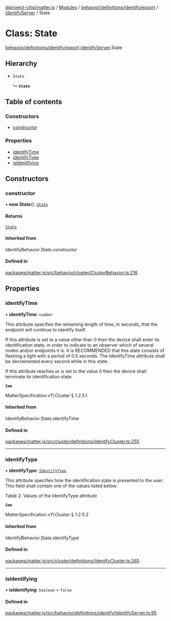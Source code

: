 [@project-chip/matter.js](../README.md) / [Modules](../modules.md) / [behavior/definitions/identify/export](../modules/behavior_definitions_identify_export.md) / [IdentifyServer](../modules/behavior_definitions_identify_export.IdentifyServer.md) / State

# Class: State

[behavior/definitions/identify/export](../modules/behavior_definitions_identify_export.md).[IdentifyServer](../modules/behavior_definitions_identify_export.IdentifyServer.md).State

## Hierarchy

- `State`

  ↳ **`State`**

## Table of contents

### Constructors

- [constructor](behavior_definitions_identify_export.IdentifyServer.State.md#constructor)

### Properties

- [identifyTime](behavior_definitions_identify_export.IdentifyServer.State.md#identifytime)
- [identifyType](behavior_definitions_identify_export.IdentifyServer.State.md#identifytype)
- [isIdentifying](behavior_definitions_identify_export.IdentifyServer.State.md#isidentifying)

## Constructors

### constructor

• **new State**(): [`State`](behavior_definitions_identify_export.IdentifyServer.State.md)

#### Returns

[`State`](behavior_definitions_identify_export.IdentifyServer.State.md)

#### Inherited from

IdentifyBehavior.State.constructor

#### Defined in

[packages/matter.js/src/behavior/cluster/ClusterBehavior.ts:216](https://github.com/project-chip/matter.js/blob/558e12c94a201592c28c7bc0743705360b3e5ca6/packages/matter.js/src/behavior/cluster/ClusterBehavior.ts#L216)

## Properties

### identifyTime

• **identifyTime**: `number`

This attribute specifies the remaining length of time, in seconds, that the endpoint will continue to
identify itself.

If this attribute is set to a value other than 0 then the device shall enter its identification state,
in order to indicate to an observer which of several nodes and/or endpoints it is. It is RECOMMENDED
that this state consists of flashing a light with a period of 0.5 seconds. The IdentifyTime attribute
shall be decremented every second while in this state.

If this attribute reaches or is set to the value 0 then the device shall terminate its identification
state.

**`See`**

MatterSpecification.v11.Cluster § 1.2.5.1

#### Inherited from

IdentifyBehavior.State.identifyTime

#### Defined in

[packages/matter.js/src/cluster/definitions/IdentifyCluster.ts:255](https://github.com/project-chip/matter.js/blob/558e12c94a201592c28c7bc0743705360b3e5ca6/packages/matter.js/src/cluster/definitions/IdentifyCluster.ts#L255)

___

### identifyType

• **identifyType**: [`IdentifyType`](../enums/cluster_export.Identify.IdentifyType.md)

This attribute specifies how the identification state is presented to the user. This field shall contain
one of the values listed below:

Table 2. Values of the IdentifyType attribute

**`See`**

MatterSpecification.v11.Cluster § 1.2.5.2

#### Inherited from

IdentifyBehavior.State.identifyType

#### Defined in

[packages/matter.js/src/cluster/definitions/IdentifyCluster.ts:265](https://github.com/project-chip/matter.js/blob/558e12c94a201592c28c7bc0743705360b3e5ca6/packages/matter.js/src/cluster/definitions/IdentifyCluster.ts#L265)

___

### isIdentifying

• **isIdentifying**: `boolean` = `false`

#### Defined in

[packages/matter.js/src/behavior/definitions/identify/IdentifyServer.ts:95](https://github.com/project-chip/matter.js/blob/558e12c94a201592c28c7bc0743705360b3e5ca6/packages/matter.js/src/behavior/definitions/identify/IdentifyServer.ts#L95)
